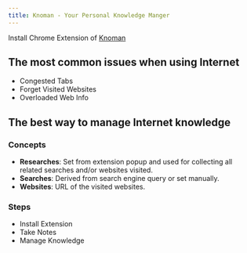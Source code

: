 ```yaml
---
title: Knoman - Your Personal Knowledge Manger
---
```


Install Chrome Extension of [Knoman](https://chrome.google.com/webstore/detail/knoman/pkjiiacndminmhofjeggfkbheibkaeag)


## The most common issues when using Internet

* Congested Tabs
* Forget Visited Websites
* Overloaded Web Info

## The best way to manage Internet knowledge

### Concepts

* **Researches**: Set from extension popup and used for collecting all
related searches and/or websites visited.
* **Searches**: Derived from search engine query or set manually.
* **Websites**: URL of the visited websites.

### Steps

* Install Extension
* Take Notes
* Manage Knowledge
